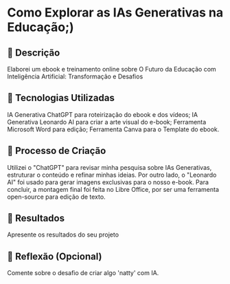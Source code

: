 # Como Explorar as IAs Generativas na Educação;)

## 📒 Descrição
Elaborei um ebook e treinamento online sobre O Futuro da Educação com Inteligência Artificial: Transformação e Desafios

## 🤖 Tecnologias Utilizadas
IA Generativa ChatGPT para roteirização do ebook e dos vídeos;
IA Generativa Leonardo AI para criar a arte visual do e-book;
Ferramenta Microsoft Word para edição;
Ferramenta Canva para o Template do ebook.


## 🧐 Processo de Criação
Utilizei o "ChatGPT" para revisar minha pesquisa sobre IAs Generativas, estruturar o conteúdo e refinar minhas ideias. Por outro lado, o "Leonardo AI" foi usado para gerar imagens exclusivas para o nosso e-book. Para concluir, a montagem final foi feita no Libre Office, por ser uma ferramenta open-source para edição de texto.

## 🚀 Resultados
Apresente os resultados do seu projeto

## 💭 Reflexão (Opcional)
Comente sobre o desafio de criar algo 'natty' com IA.
